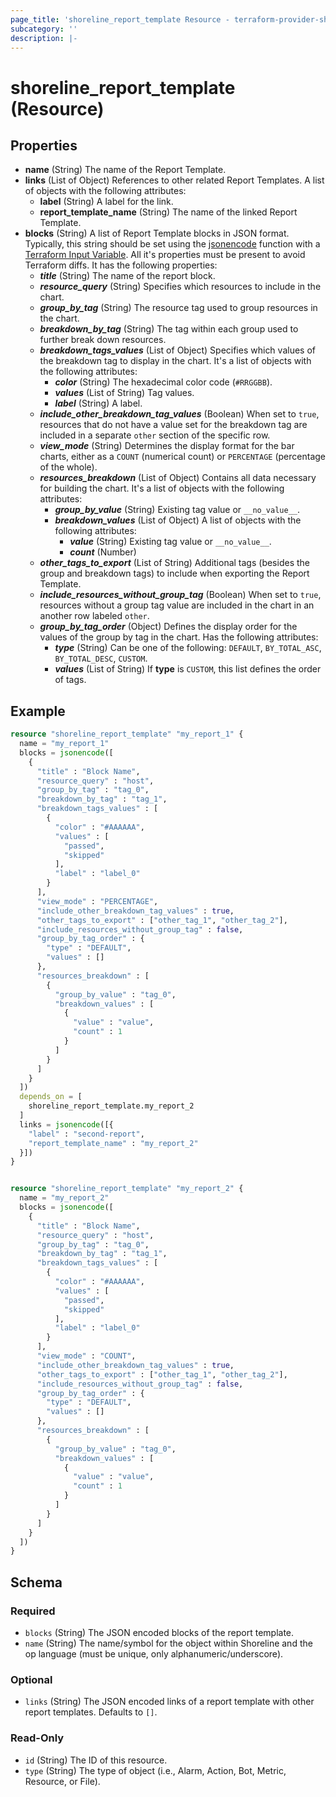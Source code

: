 ```yaml
---
page_title: 'shoreline_report_template Resource - terraform-provider-shoreline'
subcategory: ''
description: |-
---
```


# shoreline_report_template (Resource)


## Properties


- <b>name</b> (String) The name of the Report Template.
- <b>links</b> (List of Object) References to other related Report Templates. A list of objects with the following attributes:
    - <b>label</b> (String) A label for the link.
    - <b>report_template_name</b> (String) The name of the linked Report Template.
- <b>blocks</b> (String) A list of Report Template blocks in JSON format. Typically, this string should be set using the [jsonencode](https://developer.hashicorp.com/terraform/language/functions/jsonencode) function with a [Terraform Input Variable](https://developer.hashicorp.com/terraform/language/values/variables). All it's properties must be present to avoid Terraform diffs. It has the following properties:
    - <i><b>title</b></i> (String) The name of the report block.
    - <i><b>resource_query</b></i> (String) Specifies which resources to include in the chart.
    - <i><b>group_by_tag</b></i> (String) The resource tag used to group resources in the chart.
    - <i><b>breakdown_by_tag</b></i> (String) The tag within each group used to further break down resources.
    - <i><b>breakdown_tags_values</b></i> (List of Object) Specifies which values of the breakdown tag to display in the chart. It's a list of objects with the following attributes:
        - <i><b>color</b></i> (String) The hexadecimal color code (`#RRGGBB`).
        - <i><b>values</b></i> (List of String) Tag values.
        - <i><b>label</b></i> (String) A label.
    - <i><b>include_other_breakdown_tag_values</b></i> (Boolean) When set to `true`, resources that do not have a value set for the breakdown tag are included in a separate `other` section of the specific row.
    - <i><b>view_mode</b></i> (String) Determines the display format for the bar charts, either as a `COUNT` (numerical count) or `PERCENTAGE` (percentage of the whole).
    - <i><b>resources_breakdown</b></i> (List of Object) Contains all data necessary for building the chart. It's a list of objects with the following attributes:
        - <i><b>group_by_value</b></i> (String) Existing tag value or `__no_value__`.
        - <i><b>breakdown_values</b></i> (List of Object) A list of objects with the following attributes:
            - <i><b>value</b></i> (String) Existing tag value or `__no_value__`.
            - <i><b>count</b></i> (Number)
    - <i><b>other_tags_to_export</b></i> (List of String) Additional tags (besides the group and breakdown tags) to include when exporting the Report Template.
    - <i><b>include_resources_without_group_tag</b></i> (Boolean) When set to `true`, resources without a group tag value are included in the chart in an another row labeled `other`.
    - <i><b>group_by_tag_order</b></i> (Object) Defines the display order for the values of the group by tag in the chart. Has the following attributes:
        - <i><b>type</b></i> (String) Can be one of the following: `DEFAULT`, `BY_TOTAL_ASC`, `BY_TOTAL_DESC`, `CUSTOM`.
        - <i><b>values</b></i> (List of String) If <b>type</b> is `CUSTOM`, this list defines the order of tags.



## Example


```terraform
resource "shoreline_report_template" "my_report_1" {
  name = "my_report_1"
  blocks = jsonencode([
    {
      "title" : "Block Name",
      "resource_query" : "host",
      "group_by_tag" : "tag_0",
      "breakdown_by_tag" : "tag_1",
      "breakdown_tags_values" : [
        {
          "color" : "#AAAAAA",
          "values" : [
            "passed",
            "skipped"
          ],
          "label" : "label_0"
        }
      ],
      "view_mode" : "PERCENTAGE",
      "include_other_breakdown_tag_values" : true,
      "other_tags_to_export" : ["other_tag_1", "other_tag_2"],
      "include_resources_without_group_tag" : false,
      "group_by_tag_order" : {
        "type" : "DEFAULT",
        "values" : []
      },
      "resources_breakdown" : [
        {
          "group_by_value" : "tag_0",
          "breakdown_values" : [
            {
              "value" : "value",
              "count" : 1
            }
          ]
        }
      ]
    }
  ])
  depends_on = [
    shoreline_report_template.my_report_2
  ]
  links = jsonencode([{
    "label" : "second-report",
    "report_template_name" : "my_report_2"
  }])
}


resource "shoreline_report_template" "my_report_2" {
  name = "my_report_2"
  blocks = jsonencode([
    {
      "title" : "Block Name",
      "resource_query" : "host",
      "group_by_tag" : "tag_0",
      "breakdown_by_tag" : "tag_1",
      "breakdown_tags_values" : [
        {
          "color" : "#AAAAAA",
          "values" : [
            "passed",
            "skipped"
          ],
          "label" : "label_0"
        }
      ],
      "view_mode" : "COUNT",
      "include_other_breakdown_tag_values" : true,
      "other_tags_to_export" : ["other_tag_1", "other_tag_2"],
      "include_resources_without_group_tag" : false,
      "group_by_tag_order" : {
        "type" : "DEFAULT",
        "values" : []
      },
      "resources_breakdown" : [
        {
          "group_by_value" : "tag_0",
          "breakdown_values" : [
            {
              "value" : "value",
              "count" : 1
            }
          ]
        }
      ]
    }
  ])
}
```


<!-- schema generated by tfplugindocs -->
## Schema

### Required

- `blocks` (String) The JSON encoded blocks of the report template.
- `name` (String) The name/symbol for the object within Shoreline and the op language (must be unique, only alphanumeric/underscore).

### Optional

- `links` (String) The JSON encoded links of a report template with other report templates. Defaults to `[]`.

### Read-Only

- `id` (String) The ID of this resource.
- `type` (String) The type of object (i.e., Alarm, Action, Bot, Metric, Resource, or File).
